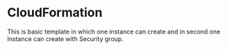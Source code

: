 # CloudFormation
This is basic template in which one instance can create and in second one Instance can create with Security group.